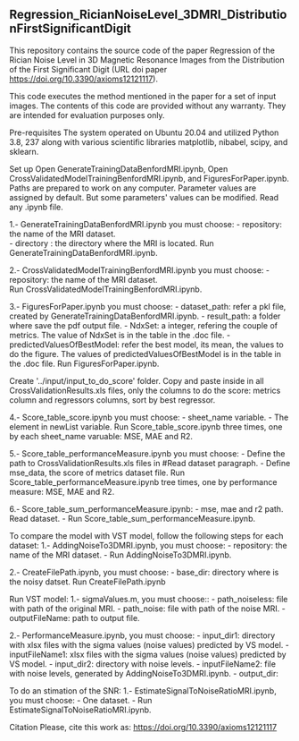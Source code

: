 ## Regression_RicianNoiseLevel_3DMRI_DistributionFirstSignificantDigit

This repository contains the source code of the paper Regression of the Rician Noise Level in 3D Magnetic Resonance Images from the Distribution of the First Significant Digit (URL doi paper https://doi.org/10.3390/axioms12121117).

This code executes the method mentioned in the paper for a set of input images. The contents of this code are provided without any warranty. They are intended for evaluation purposes only.

Pre-requisites
The system operated on Ubuntu 20.04 and utilized Python 3.8, 237 along with various scientific libraries matplotlib, nibabel, scipy, and sklearn.

Set up
Open GenerateTrainingDataBenfordMRI.ipynb, Open CrossValidatedModelTrainingBenfordMRI.ipynb, and FiguresForPaper.ipynb.
Paths are prepared to work on any computer.
Parameter values are assigned by default. But some parameters' values can be modified. Read any .ipynb file.

1.- GenerateTrainingDataBenfordMRI.ipynb you must choose:
	- repository: the name of the MRI dataset.	
	- directory : the directory where the MRI is located.
	Run GenerateTrainingDataBenfordMRI.ipynb.	
	
2.- CrossValidatedModelTrainingBenfordMRI.ipynb you must choose:
	- repository: the name of the MRI dataset.	
	Run CrossValidatedModelTrainingBenfordMRI.ipynb.

3.- FiguresForPaper.ipynb you must choose:
	- dataset_path: refer a pkl file, created by GenerateTrainingDataBenfordMRI.ipynb.
	- result_path: a folder where save the pdf output file.
	- NdxSet: a integer, refering the couple of metrics. The value of NdxSet is in the table in the .doc file.
	- predictedValuesOfBestModel: refer the best model, its mean, the values to do the figure. The values of predictedValuesOfBestModel is in the table in the .doc file.
	Run FiguresForPaper.ipynb. 

Create '../input/input_to_do_score' folder. Copy and paste inside in all CrossValidationResults.xls files, only the columns to do the score:  metrics column and regressors columns, sort by best regressor.

4.- Score_table_score.ipynb you must choose:
	- sheet_name variable.
	- The element in newList variable.
	Run Score_table_score.ipynb three times, one by each sheet_name varuable: MSE, MAE and R2.

5.- Score_table_performanceMeasure.ipynb you must choose:
	- Define the path to CrossValidationResults.xls files in #Read dataset paragraph.
	- Define mse_data, the score of metrics dataset file.
	Run Score_table_performanceMeasure.ipynb tree times, one by performance measure: MSE, MAE and R2.

6.- Score_table_sum_performanceMeasure.ipynb:
	- mse, mae and r2 path. Read dataset.
	- Run Score_table_sum_performanceMeasure.ipynb.
	

To compare the model with VST model, follow the following steps for each dataset:
1.- AddingNoiseTo3DMRI.ipynb, you must choose:
	- repository: the name of the MRI dataset.
	- Run AddingNoiseTo3DMRI.ipynb.
	
2.- CreateFilePath.ipynb, you must choose:
	- base_dir: directory where is the noisy datset.
	Run CreateFilePath.ipynb

Run VST model:
1.- sigmaValues.m, you must choose::
	- path_noiseless: file with path of the original MRI.
	- path_noise: file with path of the noise MRI.
	- outputFileName: path to output file.


2.- PerformanceMeasure.ipynb, you must choose:
	- input_dir1: directory with xlsx files with the sigma values (noise values) predicted by VS model.
	- inputFileName1: xlsx files with the sigma values (noise values) predicted by VS model.
	- input_dir2: directory with noise levels.
	- inputFileName2: file with noise levels, generated by AddingNoiseTo3DMRI.ipynb.
	- output_dir: 

To do an stimation of the SNR:
1.- EstimateSignalToNoiseRatioMRI.ipynb, you must choose:
	- One dataset.
	- Run EstimateSignalToNoiseRatioMRI.ipynb.


Citation
Please, cite this work as: https://doi.org/10.3390/axioms12121117
